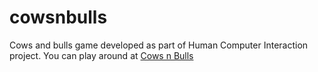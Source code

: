 # cowsnbulls
Cows and bulls game developed as part of Human Computer Interaction project. You can play around at <a href="#"> Cows n Bulls </a>
